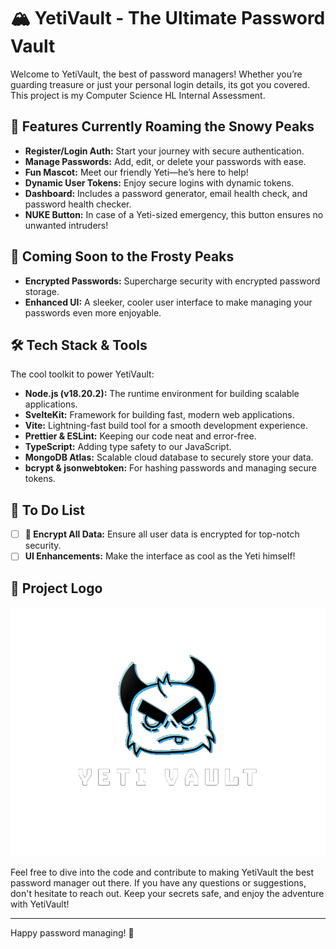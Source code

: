 # 🏔️ YetiVault - The Ultimate Password Vault

Welcome to YetiVault, the best of password managers! Whether you’re guarding treasure or just your personal login details, its got you covered. This project is my Computer Science HL Internal Assessment.

## 🚀 Features Currently Roaming the Snowy Peaks

- **Register/Login Auth:** Start your journey with secure authentication.
- **Manage Passwords:** Add, edit, or delete your passwords with ease.
- **Fun Mascot:** Meet our friendly Yeti—he’s here to help!
- **Dynamic User Tokens:** Enjoy secure logins with dynamic tokens.
- **Dashboard:** Includes a password generator, email health check, and password health checker.
- **NUKE Button:** In case of a Yeti-sized emergency, this button ensures no unwanted intruders!

## 🌟 Coming Soon to the Frosty Peaks

- **Encrypted Passwords:** Supercharge security with encrypted password storage.
- **Enhanced UI:** A sleeker, cooler user interface to make managing your passwords even more enjoyable.

## 🛠️ Tech Stack & Tools

The cool toolkit to power YetiVault:

- **Node.js (v18.20.2):** The runtime environment for building scalable applications.
- **SvelteKit:** Framework for building fast, modern web applications.
- **Vite:** Lightning-fast build tool for a smooth development experience.
- **Prettier & ESLint:** Keeping our code neat and error-free.
- **TypeScript:** Adding type safety to our JavaScript.
- **MongoDB Atlas:** Scalable cloud database to securely store your data.
- **bcrypt & jsonwebtoken:** For hashing passwords and managing secure tokens.

## 📝 To Do List

- [ ] **🔐 Encrypt All Data:** Ensure all user data is encrypted for top-notch security.
- [ ] **UI Enhancements:** Make the interface as cool as the Yeti himself!

## 🎨 Project Logo

![YetiVault Logo](https://raw.githubusercontent.com/Najjad/YetiVault/main/static/YETIVAULTLOGO.png)

Feel free to dive into the code and contribute to making YetiVault the best password manager out there. If you have any questions or suggestions, don't hesitate to reach out. Keep your secrets safe, and enjoy the adventure with YetiVault!

---
Happy password managing! 🐾
